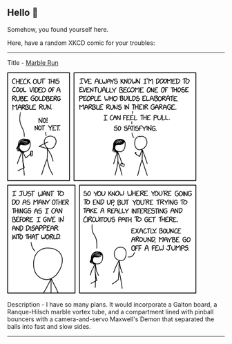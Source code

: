 ## Hello 👀

Somehow, you found yourself here.

Here, have a random XKCD comic for your troubles:

-----------------------------------

Title - [Marble Run](https://xkcd.com/2785)

![Marble Run](./random_comic.png)

Description - I have so many plans. It would incorporate a Galton board, a Ranque-Hilsch marble vortex tube, and a compartment lined with pinball bouncers with a camera-and-servo Maxwell's Demon that separated the balls into fast and slow sides.

-----------------------------------